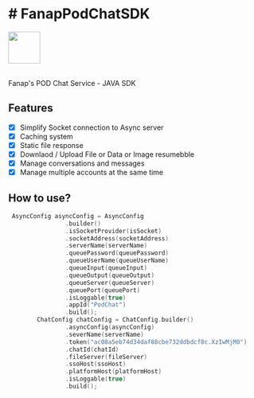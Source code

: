 # # FanapPodChatSDK
<img src="https://gitlab.com/hamed8080/fanappodchatsdk/-/raw/gl-pages/.docs/favicon.svg"  width="64" height="64">
<br />
<br />

Fanap's POD Chat Service - JAVA SDK
## Features

- [x] Simplify Socket connection to Async server
- [x] Caching system
- [x] Static file response
- [x] Downlaod / Upload File or Data or Image resumebble
- [x] Manage conversations and messages
- [x] Manage multiple accounts at the same time

## How to use?

```swift
 AsyncConfig asyncConfig = AsyncConfig
                .builder()
                .isSocketProvider(isSocket)
                .socketAddress(socketAddress)
                .serverName(serverName)
                .queuePassword(queuePassword)
                .queueUserName(queueUserName)
                .queueInput(queueInput)
                .queueOutput(queueOutput)
                .queueServer(queueServer)
                .queuePort(queuePort)
                .isLoggable(true)
                .appId("PodChat")
                .build();
        ChatConfig chatConfig = ChatConfig.builder()
                .asyncConfig(asyncConfig)
                .severName(serverName)
                .token("ac08a5eb74d34daf88cbe732ddbdcf8c.XzIwMjM0")
                .chatId(chatId)
                .fileServer(fileServer)
                .ssoHost(ssoHost)
                .platformHost(platformHost)
                .isLoggable(true)
                .build();
 ```
